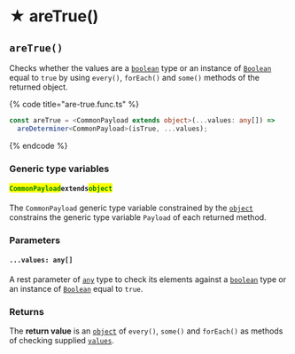 # ★ areTrue()

## `areTrue()`

Checks whether the values are a [`boolean`](https://developer.mozilla.org/en-US/docs/Web/JavaScript/Reference/Global\_Objects/Boolean) type or an instance of [`Boolean`](https://developer.mozilla.org/en-US/docs/Web/JavaScript/Reference/Global\_Objects/Boolean) equal to `true` by using `every()`, `forEach()` and `some()` methods of the returned object.

{% code title="are-true.func.ts" %}
```typescript
const areTrue = <CommonPayload extends object>(...values: any[]) =>
  areDeterminer<CommonPayload>(isTrue, ...values);
```
{% endcode %}

### Generic type variables

#### <mark style="color:green;">**`CommonPayload`**</mark>**`extends`**<mark style="color:green;">**`object`**</mark>

The `CommonPayload` generic type variable constrained by the [`object`](https://www.typescriptlang.org/docs/handbook/basic-types.html#object) constrains the generic type variable `Payload` of each returned method.

### Parameters

#### `...values: any[]`

A rest parameter of [`any`](https://www.typescriptlang.org/docs/handbook/basic-types.html#any) type to check its elements against a [`boolean`](https://developer.mozilla.org/en-US/docs/Web/JavaScript/Reference/Global\_Objects/Boolean) type or an instance of [`Boolean`](https://developer.mozilla.org/en-US/docs/Web/JavaScript/Reference/Global\_Objects/Boolean) equal to `true`.

### Returns

The **return value** is an [`object`](https://developer.mozilla.org/en-US/docs/Web/JavaScript/Reference/Global\_Objects/Object) of `every()`, `some()` and `forEach()` as methods of checking supplied [`values`](./#...values-any).
